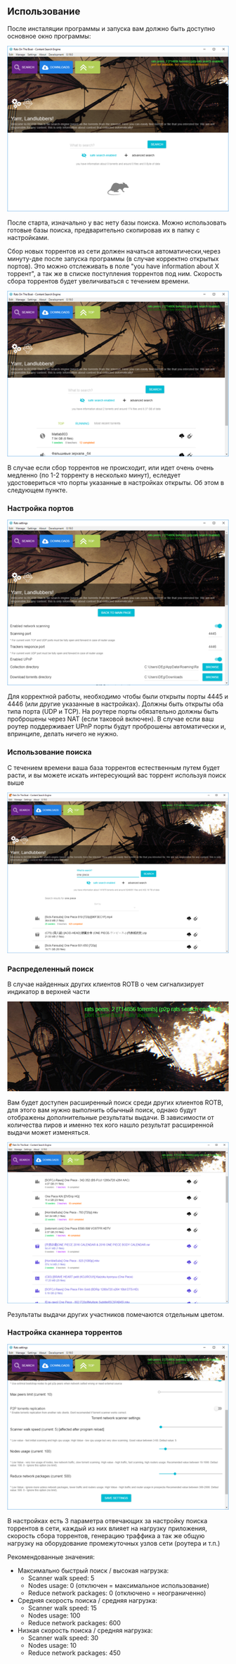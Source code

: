 ## Использование

После инсталяции программы и запуска вам должно быть доступно основное окно программы:

[![After start](img/main_no_torrents.png)](https://github.com/DEgITx/rats-search)

После старта, изначально у вас нету базы поиска. Можно использовать готовые базы поиска, предварительно скопировав их в папку с настройками. 

Сбор новых торрентов из сети должен начаться автоматически,через минуту-две после запуска программы (в случае корректно открытых портов). 
Это можно отслеживать в поле "you have information about X торрент", а так же в списке поступления торрентов под ним. Скорость сбора торрентов будет увеличиваться с течением времени.

[![First](img/first_torrent.png)](https://github.com/DEgITx/rats-search)

В случае если сбор торрентов не происходит, или идет очень очень медленно (по 1-2 торренту в несколько минут), еследует удостовериться что порты указанные в настройках открыты. Об этом в следующем пункте.

### Настройка портов

[![Settings](img/settings_ports.png)](https://github.com/DEgITx/rats-search)

Для корректной работы, необходимо чтобы были открыты порты 4445 и 4446 (или другие указанные в настройках). Должны быть открыты оба типа порта (UDP и TCP). На роутере порты обязательно должны быть проброшены через NAT (если таковой включен). В случае если ваш роутер поддерживает UPnP порты будут проброшены автоматически и, впринципе, делать ничего не нужно.

### Использование поиска

С течением времени ваша база торрентов естественным путем будет расти, и вы можете искать интересующий вас торрент используя поиск выше

[![A lot of torrents](img/base_big.png)](https://github.com/DEgITx/rats-search)

### Распределенный поиск

В случае найденных других клиентов ROTB о чем сигнализирует индикатор в верхней части

[![A lot of torrents](img/peer.png)](https://github.com/DEgITx/rats-search)

Вам будет доступен расширенный поиск среди других клиентов ROTB, для этого вам нужно выполнить обычный поиск, однако будут отображены дополнительные результаты выдачи. В зависимости от количества пиров и именно тех кого нашло результат расширенной выдачи может изменяться.

[![External torrents](img/peers_search.png)](https://github.com/DEgITx/rats-search)

Результаты выдачи других участников помечаются отдельным цветом.

### Настройка сканнера торрентов

[![Settings](img/settings_limits.png)](https://github.com/DEgITx/rats-search)

В настройках есть 3 параметра отвечающих за настройку поиска торрентов в сети, каждый из них влияет на нагрузку приложения, скорость сбора торрентов, генерацию траффика а так же общую нагрузку на оборудование промежуточных узлов сети (роутера и т.п.)

Рекомендованные значения:
* Максимально быстрый поиск / высокая нагрузка:
  * Scanner walk speed: 5
  * Nodes usage: 0 (отключен = максимальное использование)
  * Reduce network packages: 0 (отключено = неограниченно)
* Средняя скорость поиска / средняя нагрузка:
  * Scanner walk speed: 15
  * Nodes usage: 100
  * Reduce network packages: 600
* Низкая скорость поиска / средняя нагрузка:
  * Scanner walk speed: 30
  * Nodes usage: 10
  * Reduce network packages: 450
